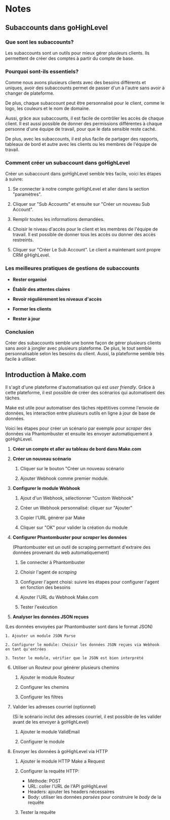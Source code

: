 # Notes

## Subaccounts dans goHighLevel

### Que sont les subaccounts?

Les subaccounts sont un outils pour mieux gérer plusieurs clients. Ils permettent de créer des comptes à partir du compte de base.

### Pourquoi sont-ils essentiels?

Comme nous avons plusieurs clients avec des besoins différents et uniques, avoir des subaccounts permet de passer d'un à l'autre sans avoir à changer de plateforme. 

De plus, chaque subaccount peut être personnalisé pour le client, comme le logo, les couleurs et le nom de domaine.

Aussi, grâce aux subaccounts, il est facile de contrôler les accès de chaque client. Il est aussi possible de donner des permissions différentes à chaque personne d'une équipe de travail, pour que le data sensible reste caché.

De plus, avec les subaccounts, il est plus facile de partager des rapports, tableaux de bord et autre avec les clients ou les membres de l'équipe de travail.

### Comment créer un subaccount dans goHighLevel

Créer un subaccount dans goHighLevel semble très facile, voici les étapes à suivre:

1. Se connecter à notre compte goHighLevel et aller dans la section "paramètres". 

2. Cliquer sur "Sub Accounts" et ensuite sur "Créer un nouveau Sub Account".

3. Remplir toutes les informations demandées.

4. Choisir le niveau d'accès pour le client et les membres de l'équipe de travail. Il est possible de donner tous les accès ou donner des accès restreints.

5. Cliquer sur "Créer Le Sub Account". Le client a maintenant sont propre CRM giHighLevel.

### Les meilleures pratiques de gestions de subaccounts

- **Rester organisé**

- **Établir des attentes claires**

- **Revoir régulièrement les niveaux d'accès**

- **Former les clients**

- **Rester à jour**

### Conclusion

Créer des subaccounts semble une bonne façon de gérer plusieurs clients sans avoir à jongler avec plusieurs plateforme. De plus, le tout semble personnalisable selon les besoins du client. Aussi, la plateforme semble très facile à utiliser.

## Introduction à Make.com

Il s'agit d'une plateforme d'automatisation qui est *user friendly*. Grâce à cette plateforme, il est possible de créer des scénarios qui automatisent des tâches.

Make est utile pour automatiser des tâches répétitives comme l'envoie de données, les interaction entre plusieurs outils en ligne à jour de base de données.

Voici les étapes pour créer un scénario par exemple pour *scraper* des données via Phantombuster et ensuite les envoyer automatiquement à goHighLevel.

1. **Créer un compte et aller au tableau de bord dans Make.com**

2. **Créer un nouveau scénario**
    1. Cliquer sur le bouton "Créer un nouveau scénario
    
    2. Ajouter Webhook comme premier module.

3. **Configurer le module Webhook**

    1. Ajout d'un Webhook, sélectionner "Custom Webhook"

    2. Créer un Webhook personnalisé: cliquer sur "Ajouter"

    3. Copier l'URL générer par Make

    4. Cliquer sur "OK" pour valider la création du module

4. **Configurer Phantombuster pour *scraper* les données** 

    (Phantombuster est un outil de scraping permettant d'extraire des données provenant du web automatiquement)

    1. Se connecter à Phantombuster

    2. Choisir l'agent de *scraping*

    3. Configurer l'agent choisi: suivre les étapes pour configurer l'agent en fonction des besoins

    4. Ajouter l'URL du Webhook Make.com

    5. Tester l'exécution

5. **Analyser les données JSON reçues**

(Les données envoyées par Phantombuster sont dans le format JSON)

    1. Ajouter un module JSON Parse

    2. Configurer le module: Choisir les données JSON reçues via Webhook en tant qu'entrées

    3. Tester le module, vérifier que le JSON est bien interprété

6. Utiliser un Routeur pour générer plusieurs chemins
    
    1. Ajouter le module Routeur

    2. Configurer les chemins

    3. Configurer les filtres

7. Valider les adresses courriel (optionnel)

    (Si le scénario inclut des adresses courriel, il est possible de les valider avant de les envoyer à goHighLevel)
    
    1. Ajouter le module ValidEmail

    2. Configurer le module

8. Envoyer les données à goHighLevel via HTTP

    1. Ajouter le module HTTP Make a Request

    2. Configurer la requête HTTP: 
        
        - Méthode: POST
        - URL: coller l'URL de l'API goHighLevel
        - Headers: ajouter les headers nécessaires
        - Body: utiliser les données *parsées* pour construire le *body* de la requête

    3. Tester la requête
